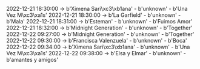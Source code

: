 2022-12-21 18:30:00 -> b'Ximena Sari\xc3\xb1ana' - b'unknown' - b'Una Vez M\xc3\xa1s'
2022-12-21 18:30:00 -> b'La Garfield' - b'unknown' - b'Mala'
2022-12-21 18:31:00 -> b'Esteman' - b'unknown' - b'Fuimos Amor'
2022-12-21 18:32:00 -> b'Midnight Generation' - b'unknown' - b'Together'
2022-12-22 09:27:00 -> b'Midnight Generation' - b'unknown' - b'Together'
2022-12-22 09:30:00 -> b'Francisca Valenzuela' - b'unknown' - b'Boca'
2022-12-22 09:34:00 -> b'Ximena Sari\xc3\xb1ana' - b'unknown' - b'Una Vez M\xc3\xa1s'
2022-12-22 09:38:00 -> b'Elsa y Elmar' - b'unknown' - b'amantes y amigos'
